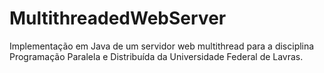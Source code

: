 # MultithreadedWebServer
Implementação em Java de um servidor web multithread para a disciplina Programação Paralela e Distribuída da Universidade Federal de Lavras.
